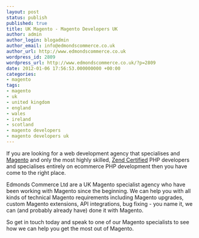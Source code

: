 ```yaml
---
layout: post
status: publish
published: true
title: UK Magento - Magento Developers UK
author: admin
author_login: blogadmin
author_email: info@edmondscommerce.co.uk
author_url: http://www.edmondscommerce.co.uk
wordpress_id: 2809
wordpress_url: http://www.edmondscommerce.co.uk/?p=2809
date: 2012-01-06 17:56:53.000000000 +00:00
categories:
- magento
tags:
- magento
- uk
- united kingdom
- england
- wales
- ireland
- scotland
- magento developers
- magento developers uk
---
```

If you are looking for a web development agency that specialises and <a href="http://www.magentocommerce.com/product/community-edition">Magento</a> and only the most highly skilled, <a href="http://www.zend.com/services/certification/php-5-certification/">Zend Certified</a> PHP developers and specialises entirely on ecommerce PHP development then you have come to the right place.

Edmonds Commerce Ltd are a UK Magento specialist agency who have been working with Magento since the beginning. We can help you with all kinds of technical Magento requirements including Magento upgrades, custom Magento extensions, API integrations, bug fixing - you name it, we can (and probably already have) done it with Magento.

So get in touch today and speak to one of our Magento specialists to see how we can help you get the most out of Magento.
